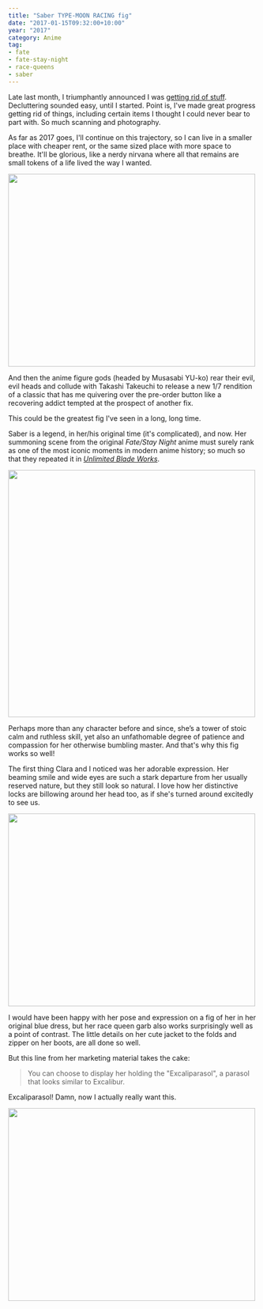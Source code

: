 ```yaml
---
title: "Saber TYPE-MOON RACING fig"
date: "2017-01-15T09:32:00+10:00"
year: "2017"
category: Anime
tag:
- fate
- fate-stay-night
- race-queens
- saber
---
```

Late last month, I triumphantly announced I was [getting rid of stuff]. Decluttering sounded easy, until I started. Point is, I've made great progress getting rid of things, including certain items I thought I could never bear to part with. So much scanning and photography.

As far as 2017 goes, I'll continue on this trajectory, so I can live in a smaller place with cheaper rent, or the same sized place with more space to breathe. It'll be glorious, like a nerdy nirvana where all that remains are small tokens of a life lived the way I wanted.

<p><img src="https://rubenerd.com/files/2017/saberracing01@1x.jpg" alt="" style="width:500px; height:390px" srcset="https://rubenerd.com/files/2017/saberracing01@1x.jpg 1x, https://rubenerd.com/files/2017/saberracing01@2x.jpg 2x" /></p>

And then the anime figure gods (headed by Musasabi YU-ko) rear their evil, evil heads and collude with Takashi Takeuchi to release a new 1/7 rendition of a classic that has me quivering over the pre-order button like a recovering addict tempted at the prospect of another fix.

This could be the greatest fig I've seen in a long, long time.

Saber is a legend, in her/his original time (it's complicated), and now. Her summoning scene from the original *Fate/Stay Night* anime must surely rank as one of the most iconic moments in modern anime history; so much so that they repeated it in *[Unlimited Blade Works]*. 

<p><img src="https://rubenerd.com/files/2016/screenie-ubw-saber.jpg" srcset="https://rubenerd.com/files/2016/screenie-ubw-saber.jpg 1x, https://rubenerd.com/files/2016/screenie-ubw-saber@2x.jpg 2x" alt="" style="width:500px" /></p>

Perhaps more than any character before and since, she’s a tower of stoic calm and ruthless skill, yet also an unfathomable degree of patience and compassion for her otherwise bumbling master. And that's why this fig works so well!

The first thing Clara and I noticed was her adorable expression. Her beaming smile and wide eyes are such a stark departure from her usually reserved nature, but they still look so natural. I love how her distinctive locks are billowing around her head too, as if she's turned around excitedly to see us.

<p><img src="https://rubenerd.com/files/2017/saberracing02@1x.jpg" alt="" style="width:500px; height:390px" srcset="https://rubenerd.com/files/2017/saberracing02@1x.jpg 1x, https://rubenerd.com/files/2017/saberracing02@2x.jpg 2x" /></p>

I would have been happy with her pose and expression on a fig of her in her original blue dress, but her race queen garb also works surprisingly well as a point of contrast. The little details on her cute jacket to the folds and zipper on her boots, are all done so well.

But this line from her marketing material takes the cake:

> You can choose to display her holding the "Excaliparasol", a parasol that looks similar to Excalibur. 

Excaliparasol! Damn, now I actually really want this.

<p><img src="https://rubenerd.com/files/2017/saberracing03@1x.jpg" alt="" style="width:500px; height:390px" srcset="https://rubenerd.com/files/2017/saberracing03@1x.jpg 1x, https://rubenerd.com/files/2017/saberracing03@2x.jpg 2x" /></p>

[getting rid of stuff]: https://rubenerd.com/goodbye-junk/
[Unlimited Blade Works]: https://rubenerd.com/fate-stay-night-unlimited-blade-works/

